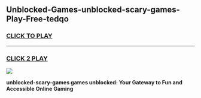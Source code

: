 
## Unblocked-Games-unblocked-scary-games-Play-Free-tedqo
<h3>
<a href="https://premium76.site?title=unblocked-scary-games&ref=18A">CLICK TO PLAY</a></h3>
<hr>

<h3>
<a href="https://premium76.site?title=unblocked-scary-games&ref=18A">CLICK 2 PLAY</a>
  
</h3>

<a href="https://premium76.site?title=unblocked-scary-games&ref=18A"><img src="https://clearcache.store/games.png"></a>


**unblocked-scary-games games unblocked: Your Gateway to Fun and Accessible Online Gaming**
